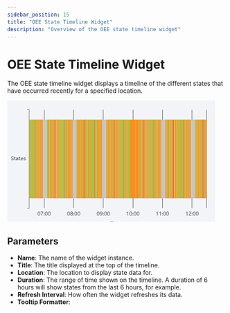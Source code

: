 ```yaml
---
sidebar_position: 15
title: "OEE State Timeline Widget"
description: "Overview of the OEE state timeline widget"
---
```


# OEE State Timeline Widget

The OEE state timeline widget displays a timeline of the different states that have occurred recently for a specified
location.

![oee_state_timeline_widget.png](../../../../static/img/docs/user-guides/dashboard-guide/preconfigured-widgets/oee_state_timeline_widget.png)

## Parameters
- **Name**: The name of the widget instance.
- **Title**: The title displayed at the top of the timeline.
- **Location**: The location to display state data for.
- **Duration**: The range of time shown on the timeline. A duration of 6 hours will show states from the last 6 hours, 
for example.
- **Refresh Interval**: How often the widget refreshes its data.
- **Tooltip Formatter**: <!-- TODO description of the tooltip formatter parameter -->

